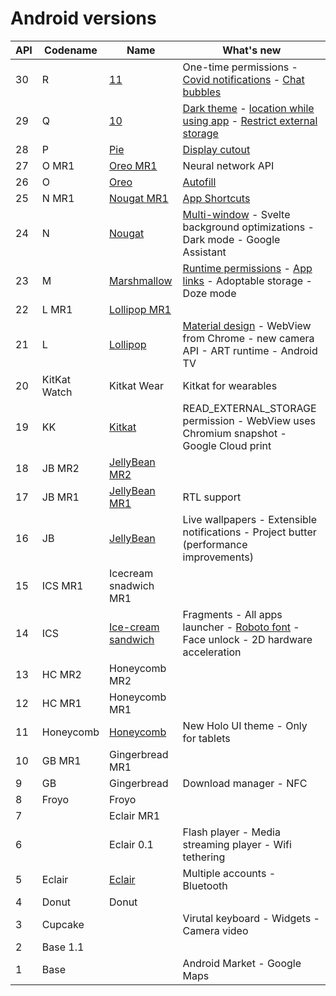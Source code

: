 # Android versions

| API | Codename | Name             | What's new                              |
|-----|----------|------------------|-----------------------------------------|
| 30  | R        | [11][v11]        | One-time permissions - [Covid notifications][exposure_notif] - [Chat bubbles][chat_bubbles]
| 29  | Q        | [10][v10]        | [Dark theme][darktheme] - [location while using app][location_while] - [Restrict external storage][scoped_storage]
| 28  | P        | [Pie][v9]        | [Display cutout][cutout]           
| 27  | O MR1    | [Oreo MR1][v8.1] | Neural network API         
| 26  | O        | [Oreo][v8]       | [Autofill][autofill]
| 25  | N MR1    | [Nougat MR1][v7.1]| [App Shortcuts][app_shortcuts]
| 24  | N        | [Nougat][v7]     | [Multi-window][multi_window] - Svelte background optimizations - Dark mode - Google Assistant
| 23  | M        | [Marshmallow][v6]| [Runtime permissions][runtime_permissions] - [App links][app_links] - Adoptable storage - Doze mode
| 22  | L MR1    | [Lollipop MR1][v5.1] | 
| 21  | L        | [Lollipop][v5]   | [Material design][material] - WebView from Chrome - new camera API - ART runtime - Android TV 
| 20  | KitKat Watch | Kitkat Wear  | Kitkat for wearables
| 19  | KK       | [Kitkat][v4.4]   | READ_EXTERNAL_STORAGE permission - WebView uses Chromium snapshot - Google Cloud print
| 18  | JB MR2   | [JellyBean MR2][v4.3] | 
| 17  | JB MR1   | [JellyBean MR1][v4.2] | RTL support
| 16  | JB       | [JellyBean][v4.1]| Live wallpapers - Extensible notifications - Project butter (performance improvements)
| 15  | ICS MR1  | Icecream snadwich MR1 |
| 14  | ICS      | [Ice-cream sandwich][v4] | Fragments - All apps launcher - [Roboto font][roboto] - Face unlock - 2D hardware acceleration
| 13  | HC MR2   | Honeycomb MR2    |
| 12  | HC MR1   | Honeycomb MR1    |
| 11  | Honeycomb| [Honeycomb][v3]  | New Holo UI theme - Only for tablets
| 10  | GB MR1   | Gingerbread MR1  |
| 9   | GB       | Gingerbread      | Download manager - NFC
| 8   | Froyo    | Froyo            |
| 7   |          | Eclair MR1       |
| 6   |          | Eclair 0.1       | Flash player - Media streaming player - Wifi tethering
| 5   | Eclair   | [Eclair][v2]     | Multiple accounts - Bluetooth
| 4   | Donut    | Donut            |
| 3   | Cupcake  |                  | Virutal keyboard - Widgets - Camera video
| 2   | Base 1.1 |                  | 
| 1   | Base     |                  | Android Market - Google Maps


[v11]: https://developer.android.com/about/versions/11
[exposure_notif]: https://www.google.com/covid19/exposurenotifications/
[chat_bubbles]: https://developer.android.com/guide/topics/ui/bubbles

[v10]: https://developer.android.com/about/versions/10
[darktheme]: https://developer.android.com/guide/topics/ui/look-and-feel/darktheme
[location_while]: https://android-developers.googleblog.com/2019/03/giving-users-more-control-over-their.html
[scoped_storage]: https://developer.android.com/about/versions/10/privacy/changes#scoped-storage

[v9]: https://developer.android.com/about/versions/9
[cutout]: https://developer.android.com/about/versions/pie/android-9.0#cutout

[v8.1]: https://developer.android.com/about/versions/oreo/android-8.1

[v8]: https://developer.android.com/about/versions/oreo/android-8.0
[autofill]: https://developer.android.com/guide/topics/text/autofill

[v7.1]: https://developer.android.com/about/versions/nougat/android-7.1
[app_shortcuts]: https://developer.android.com/guide/topics/ui/shortcuts

[v7]: https://developer.android.com/about/versions/nougat/android-7.0
[multi_window]: https://developer.android.com/guide/topics/ui/multi-window

[v6]: https://developer.android.com/about/versions/marshmallow/android-6.0-changes
[runtime_permissions]: https://developer.android.com/about/versions/marshmallow/android-6.0-changes
[app_links]: https://developer.android.com/training/app-links

[v5.1]: https://developer.android.com/about/versions/android-5.1

[v5]: https://developer.android.com/about/versions/android-5.0
[material]: https://material.io/design

[v4.4]: https://developer.android.com/about/versions/android-4.4

[v4.3]: https://developer.android.com/about/versions/android-4.3

[v4.2]: https://developer.android.com/about/versions/android-4.2

[v4.1]: https://developer.android.com/about/versions/android-4.1

[v4]: https://developer.android.com/about/versions/android-4.0-highlights
[roboto]: https://fonts.google.com/specimen/Roboto

[v3]: https://developer.android.com/about/versions/android-3.0-highlights.html

[v2]: https://developer.android.com/about/versions/android-2.0-highlights.html
